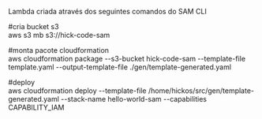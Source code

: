 Lambda criada através dos seguintes comandos do SAM CLI

#cria bucket s3  
aws s3 mb s3://hick-code-sam


#monta pacote cloudformation  
aws cloudformation package --s3-bucket hick-code-sam --template-file template.yaml --output-template-file ./gen/template-generated.yaml


#deploy  
aws cloudformation deploy --template-file /home/hickos/src/gen/template-generated.yaml --stack-name hello-world-sam --capabilities CAPABILITY_IAM
